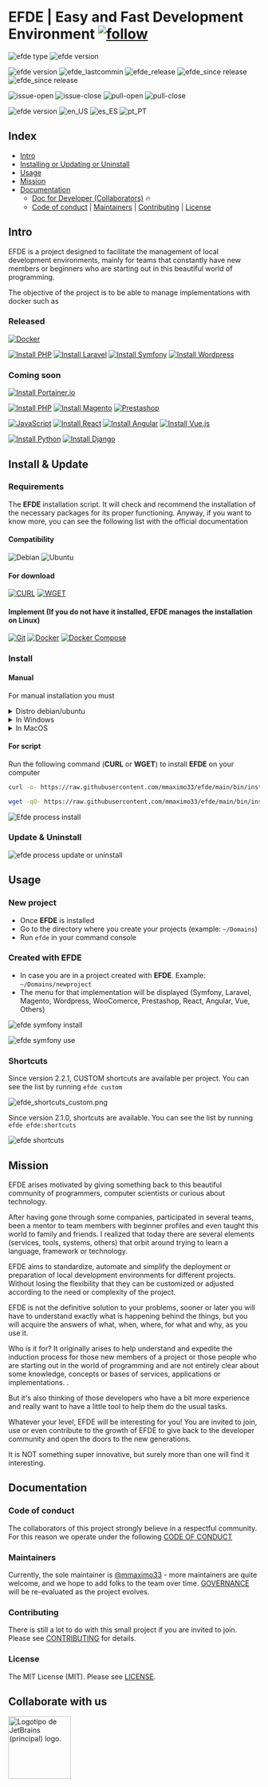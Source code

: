 # EFDE | Easy and Fast Development Environment [![follow](https://img.shields.io/badge/YouTube-FF0000?style=for-the-badge&logo=youtube&logoColor=white)](https://www.youtube.com/@Efde.official)

![efde type](https://img.shields.io/badge/project-Open_Source-green.svg) ![efde version](https://img.shields.io/badge/license-MIT-blue.svg)

![efde version](https://img.shields.io/badge/status-Active-green.svg)
![efde_lastcommin](https://img.shields.io/github/last-commit/mmaximo33/efde.svg)
![efde_release](https://img.shields.io/github/release/mmaximo33/efde.svg)
![efde_since release](https://img.shields.io/github/commits-since/mmaximo33/efde/2.1.0.svg)
![efde_since release](https://img.shields.io/github/commits-since/mmaximo33/efde/1.2.0.svg)

![issue-open](https://img.shields.io/github/issues/mmaximo33/efde.svg)
![issue-close](https://img.shields.io/github/issues-closed/mmaximo33/efde.svg)
![pull-open](https://img.shields.io/github/issues-pr/mmaximo33/efde.svg)
![pull-close](https://img.shields.io/github/issues-pr-closed/mmaximo33/efde.svg)

![efde version](https://img.shields.io/badge/language-grey.svg) ![en_US](https://img.shields.io/badge/en.US-blue.svg) ![es_ES](https://img.shields.io/badge/es.ES-blue.svg) ![pt_PT](https://img.shields.io/badge/pt.PT-blue.svg)

## Index

- [Intro](#intro)
- [Installing or Updating or Uninstall](#install--update)
- [Usage](#usage)
- [Mission](#mission)
- [Documentation](#documentation)
  - [Doc for Developer (Collaborators)](docs/developer.md) 🔥
  - [Code of conduct](#code-of-conduct) | [Maintainers](#maintainers) | [Contributing](#contributing) | [License](#license)

## Intro

EFDE is a project designed to facilitate the management of local development environments, mainly for teams that constantly have new members or beginners who are starting out in this beautiful world of programming.

The objective of the project is to be able to manage implementations with docker such as

### Released

[![Docker](https://img.shields.io/badge/Docker-2CA5E0?style=for-the-badge&logo=docker&logoColor=white)](#)

[![Install PHP](https://img.shields.io/badge/PHP-777BB4?style=for-the-badge&logo=php&logoColor=white)](https://www.php.net/)
[![Install Laravel](https://img.shields.io/badge/Laravel-FF2D20?style=for-the-badge&logo=laravel&logoColor=white)](console/implemention/laravel/docs/README.md)
[![Install Symfony](https://img.shields.io/badge/Symfony-000?logo=symfony&logoColor=fff&style=for-the-badge)](console/implemention/symfony/docs/README.md)
[![Install Wordpress](https://img.shields.io/badge/Wordpress-21759B?style=for-the-badge&logo=wordpress&logoColor=white)](console/implemention/wordpress/docs/README.md)

### Coming soon

[![Install Portainer.io](https://img.shields.io/badge/Portainer.io-105f8f?style=for-the-badge&logo=portainer&logoColor=white)](docs/developer.md)

[![Install PHP](https://img.shields.io/badge/PHP-777BB4?style=for-the-badge&logo=php&logoColor=white)](https://www.php.net/)
[![Install Magento](https://img.shields.io/badge/Magento-f06835?style=for-the-badge&logo=magento&logoColor=white)](docs/developer.md)
[![Prestashop](https://img.shields.io/badge/prestashop-%23DF0067.svg?&style=for-the-badge&logo=prestashop&logoColor=white)](docs/developer.md)

[![JavaScript](https://img.shields.io/badge/JavaScript-F7DF1E?style=for-the-badge&logo=javascript&logoColor=black)](docs/developer.md)
[![Install React](https://img.shields.io/badge/React-20232A?style=for-the-badge&logo=react&logoColor=61DAFB)](docs/developer.md)
[![Install Angular](https://img.shields.io/badge/Angular-DD0031?style=for-the-badge&logo=angular&logoColor=white)](docs/developer.md)
[![Install Vue.js](https://img.shields.io/badge/Vue.js-35495E?style=for-the-badge&logo=vue.js&logoColor=4FC08D)](docs/developer.md)

[![Install Python](https://img.shields.io/badge/Python-FFD43B?style=for-the-badge&logo=python&logoColor=blue)](docs/developer.md)
[![Install Django](https://img.shields.io/badge/django-113527?style=for-the-badge&logo=django&logoColor=white)](docs/developer.md)

## Install & Update

### Requirements

The **EFDE** installation script. It will check and recommend the installation of the necessary packages for its proper functioning.
Anyway, if you want to know more, you can see the following list with the official documentation

#### Compatibility

![Debian](https://img.shields.io/badge/Debian-A81D33?style=for-the-badge&logo=debian&logoColor=white)
![Ubuntu](https://img.shields.io/badge/Ubuntu-E95420?style=for-the-badge&logo=ubuntu&logoColor=white)

#### For download

[![CURL](https://img.shields.io/badge/CURL-212121?style=for-the-badge&logo=CURL&logoColor=white)](https://curl.se/docs/install.html)
[![WGET](https://img.shields.io/badge/wget-212121?style=for-the-badge&logo=gnu-bash&logoColor=white)](https://www.gnu.org/software/wget/)

#### Implement (If you do not have it installed, EFDE manages the installation on Linux)

[![Git](https://img.shields.io/badge/GIT-E44C30?style=for-the-badge&logo=git&logoColor=white)](https://git-scm.com/book/en/Getting-Started-Installing-Git)
[![Docker](https://img.shields.io/badge/Docker-2CA5E0?style=for-the-badge&logo=docker&logoColor=white)](https://docs.docker.com/engine/install/ubuntu/)
[![Docker Compose](https://img.shields.io/badge/Docker_Compose-2CA5E0?style=for-the-badge&logo=docker&logoColor=white)](https://docs.docker.com/compose/install/other/)

### Install
#### Manual 
For manual installation you must
<details>
<summary>Distro debian/ubuntu</summary>

```sh
mkdir -p ~/.efde
cd $_
git clone https://github.com/mmaximo33/EFDE.git .

ln -sfT $PWD/bin/efde.sh ~/bin/efde

# In case you want to test a branch
# git switch <branch>
```
</details>

<details>
<summary>In Windows</summary>

```sh
Coming soon
```

</details>

<details>
<summary>In MacOS</summary>

```sh
Coming soon
```

</details>

#### For script 

Run the following command (**CURL** or **WGET**) to install **EFDE** on your computer

```sh
curl -o- https://raw.githubusercontent.com/mmaximo33/efde/main/bin/install.sh | bash
```

```sh
wget -qO- https://raw.githubusercontent.com/mmaximo33/efde/main/bin/install.sh | bash
```

![Efde process install](./docs/media/efde_process_install.gif)

### Update & Uninstall
![efde process update or uninstall](./docs/media/efde_process_update_uninstall.gif)

## Usage

### New project

- Once **EFDE** is installed
- Go to the directory where you create your projects (example: `~/Domains`)
- Run `efde`  in your command console

### Created with EFDE

- In case you are in a project created with **EFDE**. Example: `~/Domains/newproject`
- The menu for that implementation will be displayed (Symfony, Laravel, Magento, Wordpress, WooComerce, Prestashop, React, Angular, Vue, Others)

![efde symfony install](./console/implemention/symfony/docs/media/install.gif)

![efde symfony use](./console/implemention/symfony/docs/media/use.gif)

### Shortcuts

Since version 2.2.1, CUSTOM shortcuts are available per project. You can see the list by running `efde custom`

![efde_shortcuts_custom.png](./docs/media/efde_shortcuts_custom.png)

Since version 2.1.0, shortcuts are available. You can see the list by running `efde efde:shortcuts`

![efde shortcuts](./docs/media/efde_shortcuts.gif)

## Mission

EFDE arises motivated by giving something back to this beautiful community of programmers, computer scientists or curious about technology.

After having gone through some companies, participated in several teams, been a mentor to team members with beginner profiles and even taught this world to family and friends.
I realized that today there are several elements (services, tools, systems, others) that orbit around trying to learn a language, framework or technology.

EFDE aims to standardize, automate and simplify the deployment or preparation of local development environments for different projects. Without losing the flexibility that they can be customized or adjusted according to the need or complexity of the project.

EFDE is not the definitive solution to your problems, sooner or later you will have to understand exactly what is happening behind the things, but you will acquire the answers of what, when, where, for what and why, as you use it.

Who is it for?
It originally arises to help understand and expedite the induction process for those new members of a project or those people who are starting out in the world of programming and are not entirely clear about some knowledge, concepts or bases of services, applications or implementations. .

But it's also thinking of those developers who have a bit more experience and really want to have a little tool to help them do the usual tasks.

Whatever your level, EFDE will be interesting for you!
You are invited to join, use or even contribute to the growth of EFDE to give back to the developer community and open the doors to the new generations.

It is NOT something super innovative, but surely more than one will find it interesting.

## Documentation

### Code of conduct

The collaborators of this project strongly believe in a respectful community.
For this reason we operate under the following [CODE OF CONDUCT](./CODE_OF_CONDUCT.md)

### Maintainers

Currently, the sole maintainer is [@mmaximo33](https://github.com/mmaximo33) - more maintainers are quite welcome, and we hope to add folks to the team over time.
[GOVERNANCE](./GOVERNANCE.md) will be re-evaluated as the project evolves.

### Contributing

There is still a lot to do with this small project if you are invited to join.
Please see [CONTRIBUTING](./CONTRIBUTING.md) for details.

### License

The MIT License (MIT). Please see [LICENSE](./LICENSE.md).

## Collaborate with us

<a href="https://jb.gg/OpenSourceSupport" target="_blank">
  <img src="https://resources.jetbrains.com/storage/products/company/brand/logos/jb_beam.png" height="125" alt="Logotipo de JetBrains (principal) logo.">
</a>
